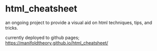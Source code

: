 # html_cheatsheet

an ongoing project to provide a visual aid on html techniques, tips, and tricks.

currently deployed to github pages; https://manifoldtheory.github.io/html_cheatsheet/

